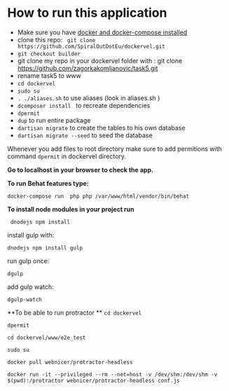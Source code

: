 # How to run this application



- Make sure you have [docker and docker-compose installed](http://www.spiralout.eu/2015/12/docker-installation-in-linux-mint-and.html) 
- clone this repo: ` git clone https://github.com/SpiralOutDotEu/dockervel.git`
- `git checkout builder`
- git clone my  repo  in your dockervel folder with : git clone https://github.com/zagorkakomljanovic/task5.git
- rename task5 to www
- `cd dockervel`
- `sudo su `
- ` . ./aliases.sh `       to use aliases (look in aliases.sh )
- `dcomposer install `       to recreate dependencies
- `dpermit`
- `dup`        to run entire package
- `dartisan migrate`   to create the tables to his own database
- `dartisan migrate --seed`   to seed the  database



Whenever you add files to root directory make sure to add permitions  with command `dpermit` in dockervel directory.

**Go to localhost in your browser to check the app.**

**To run Behat features type:**


`docker-compose run  php php /var/www/html/vendor/bin/behat `




**To install node modules in your project run**

` dnodejs npm install`

install gulp with:

`dnodejs npm install gulp`


run gulp once:

`dgulp`


add gulp watch:

`dgulp-watch`


**To be able to run protractor **
`cd dockervel` 

`dpermit`

`cd dockervel/www/e2e_test`


`sudo su`


`docker pull webnicer/protractor-headless`


`docker run -it --privileged --rm --net=host -v /dev/shm:/dev/shm -v $(pwd):/protractor webnicer/protractor-headless conf.js`
